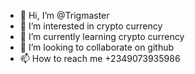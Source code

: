 - 👋 Hi, I’m @Trigmaster
- 👀 I’m interested in crypto currency
- 🌱 I’m currently learning crypto currency
- 💞️ I’m looking to collaborate on github
- 📫 How to reach me +2349073935986

<!---
Trigmaster/Trigmaster is a ✨ special ✨ repository because its `README.md` (this file) appears on your GitHub profile.
You can click the Preview link to take a look at your changes.
--->
